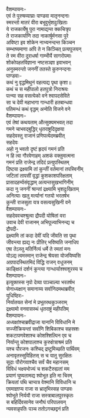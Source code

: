 वैशम्पायनः-  
एवं ते पुरुषव्याघ्राः पाण्डवा मातृनन्दनाः  
स्मरन्तो मातरं वीरा बभूवुर्भृशदुःखिताः  
ये राजकार्येषु पुरा नामाद्यन्त क्कचित्रृप  
ते राजकार्याणि तदा नाकार्षुर्मनसा पुरे  
अविष्टा इव शोकेन नाभ्यनन्दन्त किञ्चन  
सम्भाष्यमाणा अपि ते न किञ्चित् प्रत्यपूजयन्  
ते स्म वीरा दुराधर्षा गाम्भीर्ये सागरोपमाः  
शोकोपहतविज्ञाना नष्टसञ्ज्ञा इवाभवन्  
अनुस्मरन्तो जननीं ततस्ते कुरुनन्दनाः  
पाण्डवाः-  
कथं नु वृद्धमिथुनं वहत्यद्य पृथा कृशा॥  
कथं च स महीपालो हतपुत्रो निराश्रयः  
पत्न्या सह वसत्येको वने श्वापदसेविते  
सा च देवी महाभागा गान्धारी हतबान्धवा  
पतिमन्धं कथं वृद्धम् अन्वेति विजने वने  
वैशम्पायनः-  
एवं तेषां कथयताम् औत्सुक्यमभवत् तदा  
गमने चाभवद्बुद्धिर् धृतराष्ट्रदिदृक्षया  
सहदेवस्तु राजानं प्रणिपत्येदमब्रवीत्  
सहदेवः  
अहो नु भवतो दृष्टं हृदयं गमनं प्रति  
न हि त्वा गौरवेणाहम् अशकं वक्तुमात्मना  
गमनं प्रति राजेन्द्र तदिदं प्रत्युपस्थितम्  
दिष्टया द्रक्ष्यामि तां कुन्तीं वर्तमानां तपस्विनीम्  
जटिलां तापसीं वृद्धां कुशकाशपरिक्षताम्  
प्रासादहर्म्यसंवृद्धाम् अत्यन्तसुखभागिनीम्  
कदा नु जननीं श्रान्तां द्रक्ष्यामि भृशदुःखिताम्  
अनित्याः खलु मर्त्यानां गतयो भरतर्षभ  
कुन्ती राजसुता यत्र वसत्यसुखिनी वने  
वैशम्पायनः-  
सहदेववचश्श्रुत्वा द्रौपदी योषितां वरा  
उवाच देवी राजानम् अभिपूज्याभिनन्द्य च  
द्रौपदी-  
 द्रक्ष्यामि तां कदा देवीं यदि जीवति सा पृथा  
जीवन्त्या ह्यद्य नः प्रीतिर् भविष्यति जनाधिप  
एषा तेऽस्तु मतिर्नित्यं धर्मे ते रमतां मनः  
योऽद्य त्वमस्मान् राजेन्द्र श्रेयसा योजयिष्यसि  
अग्रपादस्थितमिदं विद्धि राजन् वधूजनम्  
काङ्क्षितं दर्शनं कुन्त्या गान्धार्याश्श्वशुरस्य च  
वैशम्पायनः-  
इत्युक्तस्स नृपो देव्या पाञ्चाल्या भरतर्षभ  
सेनाध्यक्षान् समानाय्य सर्वानिदमथाब्रवीत्  
युधिष्ठिरः-  
निर्यातयत सेनां मे प्रभूतरथकुञ्जराम्  
द्रक्ष्यामो वनवासस्थं धृतराष्ट्रं महीपतिम्  
वैशम्पायनः-  
अध्यक्षांश्चाब्रवीद्राजा यानानि विविधानि मे  
सज्जीक्रियन्तां सर्वाणि शिबिकाश्च सहस्रशः  
शकटापणवेशाश्च कोशश्शिल्पिन एव च  
निर्यान्तु कोशपालाश्च कुरुक्षेत्राश्रमं प्रति  
यश्च पौरजनः कश्चिद् द्रष्टुमिच्छति पार्थिवम्  
अनावृतस्सुविहितस् स च यातु सुरक्षितः  
सूदाः पौरोगवाश्चैव सर्वं चैव महानसम्  
विविधं भक्ष्यभोज्यं च शकटैरुह्यतां मम  
प्रयाणं घुष्यतामद्य श्वोभूत इति मा चिरम्  
क्रियतां पथि चाप्यत्र वेश्मानि विविधानि च  
एवमाज्ञाप्य राजा स भ्रातृभिस्सह पाण्डवः  
श्वोभूते निर्ययौ राजा सस्त्राबालपुरस्कृतः  
स बहिर्दिवसानेव जनौघं परिपालयन्  
न्यवसन्नृपतिः पञ्च ततोऽगच्छद्वनं प्रति  
